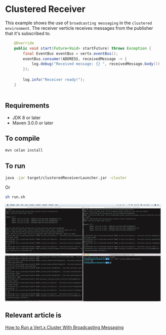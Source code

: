 # Clustered Receiver

This example shows the use of `broadcasting messaging` in the `clustered environment`. The receiver verticle receives messages from the publisher that it's subscribed to.

```java
    @Override
    public void start(Future<Void> startFuture) throws Exception {
        final EventBus eventBus = vertx.eventBus();
        eventBus.consumer(ADDRESS, receivedMessage -> {
            log.debug("Received message: {} ", receivedMessage.body());
        });

        log.info("Receiver ready!");
    }
    
```

## Requirements
* JDK 8 or later
* Maven 3.0.0 or later

## To compile
```bash
mvn celan install
```

## To run
```bash
java -jar target/clusteredReceiverLauncher.jar -cluster

```
Or

```bash
sh run.sh
```

![](images/receiver.png)

## Relevant article is
[How to Run a Vert.x Cluster With Broadcasting Messaging](https://medium.com/@hakdogan/how-to-run-a-vert-x-cluster-with-broadcasting-messaging-fc79ff113c9c)
